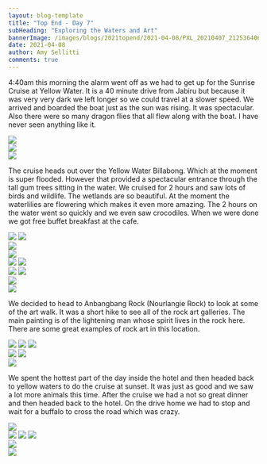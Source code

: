 ```yaml
---
layout: blog-template
title: "Top End - Day 7"
subHeading: "Exploring the Waters and Art"
bannerImage: /images/blogs/2021topend/2021-04-08/PXL_20210407_212536406.jpg_compressed.JPEG
date: 2021-04-08
author: Amy Sellitti
comments: true
---
```


4:40am this morning the alarm went off as we had to get up for the Sunrise Cruise at Yellow Water. It is a 40 minute drive from Jabiru but because it was very very dark we left longer so we could travel at a slower speed. We arrived and boarded the boat just as the sun was rising. It was spectacular. Also there were so many dragon flies that all flew along with the boat. I have never seen anything like it. 

<div class="center-image"><img src="/images/blogs/2021topend/2021-04-08/PXL_20210407_212536406.jpg_compressed.JPEG" /></div>
<div class="center-image"><img src="/images/blogs/2021topend/2021-04-08/PXL_20210407_211035497.jpg_compressed.JPEG" /></div>
<div class="center-image"><img src="/images/blogs/2021topend/2021-04-08/PXL_20210407_211840579.jpg_compressed.JPEG" /></div>

The cruise heads out over the Yellow Water Billabong. Which at the moment is super flooded. However that provided a spectacular entrance through the tall gum trees sitting in the water. We cruised for 2 hours and saw lots of birds and wildlife. The wetlands are so beautiful. At the moment the waterlilies are flowering which makes it even more amazing. The 2 hours on the water went so quickly and we even saw crocodiles. When we were done we got free buffet breakfast at the cafe.

<div class="grid-2c">
  <img src="/images/blogs/2021topend/2021-04-08/PXL_20210407_212028547.jpg_compressed.JPEG"/>
  <img src="/images/blogs/2021topend/2021-04-08/PXL_20210407_212141702.jpg_compressed.JPEG"/>
</div>
<div class="center-image"><img src="/images/blogs/2021topend/2021-04-08/PXL_20210407_212343995.jpg_compressed.JPEG" /></div>
<div class="center-image"><img src="/images/blogs/2021topend/2021-04-08/PXL_20210407_213110833.jpg_compressed.JPEG" /></div>
<div class="grid-2c">
  <img src="/images/blogs/2021topend/2021-04-08/PXL_20210407_213521365.jpg_compressed.JPEG"/>
  <img src="/images/blogs/2021topend/2021-04-08/PXL_20210407_215750820.MP.jpg_compressed.JPEG"/>
</div>
<div class="grid-2c">
  <img src="/images/blogs/2021topend/2021-04-08/PXL_20210407_222054087.jpg_compressed.JPEG"/>
  <img src="/images/blogs/2021topend/2021-04-08/PXL_20210407_222717573.MP.jpg_compressed.JPEG"/>
</div>
<div class="center-image"><img src="/images/blogs/2021topend/2021-04-08/20210408091321_IMG_7181.jpg_compressed.JPEG" /></div>
<div class="center-image"><img src="/images/blogs/2021topend/2021-04-08/20210408094845_IMG_7258.jpg_compressed.JPEG" /></div>

We decided to head to Anbangbang Rock (Nourlangie Rock) to look at some of the art walk. It was a short hike to see all of the rock art galleries. The main painting is of the lightening man whose spirit lives in the rock here. There are some great examples of rock art in this location.  

<div class="grid-2w-1l">
  <img src="/images/blogs/2021topend/2021-04-08/PXL_20210408_012144473.jpg_compressed.JPEG"/>
  <img src="/images/blogs/2021topend/2021-04-08/PXL_20210408_012648439.jpg_compressed.JPEG"/>
  <img src="/images/blogs/2021topend/2021-04-08/PXL_20210408_012452091.jpg_compressed.JPEG"/>
</div>
<div class="grid-2c">
  <img src="/images/blogs/2021topend/2021-04-08/PXL_20210408_012900636.jpg_compressed.JPEG"/>
  <img src="/images/blogs/2021topend/2021-04-08/PXL_20210408_013647859.jpg_compressed.JPEG"/>
</div>
<div class="center-image"><img src="/images/blogs/2021topend/2021-04-08/PXL_20210408_013903075.jpg_compressed.JPEG" /></div>

We spent the hottest part of the day inside the hotel and then headed back to yellow waters to do the cruise at sunset. It was just as good and we saw a lot more animals this time. After the cruise we had a not so great dinner and then headed back to the hotel. On the drive home we had to stop and wait for a buffalo to cross the road which was crazy.

<div class="center-image"><img src="/images/blogs/2021topend/2021-04-08/PXL_20210408_071956958.MP.jpg_compressed.JPEG" /></div>
<div class="grid-2w-1l">
  <img src="/images/blogs/2021topend/2021-04-08/PXL_20210408_083112594.jpg_compressed.JPEG"/>
  <img src="/images/blogs/2021topend/2021-04-08/PXL_20210408_090357267.jpg_compressed.JPEG"/>
  <img src="/images/blogs/2021topend/2021-04-08/PXL_20210408_084916864.jpg_compressed.JPEG"/>
</div>
<div class="center-image"><img src="/images/blogs/2021topend/2021-04-08/PXL_20210408_084946567.jpg_compressed.JPEG" /></div>
<div class="center-image"><img src="/images/blogs/2021topend/2021-04-08/PXL_20210408_102336998.jpg_compressed.JPEG" /></div>
